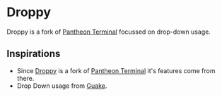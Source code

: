 
# Droppy

Droppy is a fork of [Pantheon Terminal][PT] focussed on drop-down usage.

## Inspirations

- Since [Droppy][d] is a fork of [Pantheon Terminal][PT] it's features come from there.
- Drop Down usage from [Guake][G].


 [PT]: https://launchpad.net/pantheon-terminal
 [G]: http://guake.org/
 [d]: http://dev.elhan.org/projects/droppy
